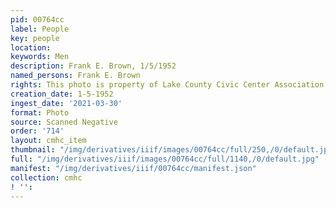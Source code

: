 ```yaml
---
pid: 00764cc
label: People
key: people
location: 
keywords: Men
description: Frank E. Brown, 1/5/1952
named_persons: Frank E. Brown
rights: This photo is property of Lake County Civic Center Association.
creation_date: 1-5-1952
ingest_date: '2021-03-30'
format: Photo
source: Scanned Negative
order: '714'
layout: cmhc_item
thumbnail: "/img/derivatives/iiif/images/00764cc/full/250,/0/default.jpg"
full: "/img/derivatives/iiif/images/00764cc/full/1140,/0/default.jpg"
manifest: "/img/derivatives/iiif/00764cc/manifest.json"
collection: cmhc
! '': 
---
```

